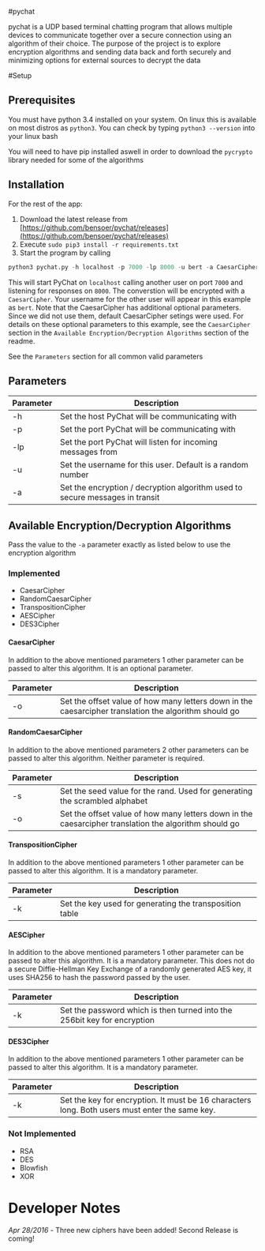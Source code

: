#pychat

pychat is a UDP based terminal chatting program that allows multiple devices to communicate together over a secure
connection using an algorithm of their choice. The purpose of the project is to explore encryption algorithms and
sending data back and forth securely and minimizing options for external sources to decrypt the data

#Setup

## Prerequisites
You must have python 3.4 installed on your system. On linux this is available on most distros as `python3`. You can check by typing
`python3 --version` into your linux bash

You will need to have pip installed aswell in order to download the `pycrypto` library needed for some of the algorithms

## Installation

For the rest of the app:
 1. Download the latest release from [https://github.com/bensoer/pychat/releases](https://github.com/bensoer/pychat/releases)
 2. Execute `sudo pip3 install -r requirements.txt`
 3. Start the program by calling
```python
python3 pychat.py -h localhost -p 7000 -lp 8000 -u bert -a CaesarCipher
```
This will start PyChat on `localhost` calling another user on port `7000` and listening for responses on `8000`. The converstion
will be encrypted with a `CaesarCipher`. Your username for the other user will appear in this example as `bert`. Note that
the CaesarCipher has additional optional parameters. Since we did not use them, default CaesarCipher setings were used. For details
on these optional parameters to this example, see the `CaesarCipher` section in the `Available Encryption/Decryption Algorithms` 
section of the readme.

See the `Parameters` section for all common valid parameters

## Parameters
|Parameter | Description|
|----------|------------|
| -h | Set the host PyChat will be communicating with |
| -p | Set the port PyChat will be communicating with |
| -lp | Set the port PyChat will listen for incoming messages from |
| -u | Set the username for this user. Default is a random number |
| -a | Set the encryption / decryption algorithm used to secure messages in transit |

## Available Encryption/Decryption Algorithms
Pass the value to the `-a` parameter exactly as listed below to use the encryption algorithm

### Implemented
* CaesarCipher
* RandomCaesarCipher
* TranspositionCipher
* AESCipher
* DES3Cipher

#### CaesarCipher
In addition to the above mentioned parameters 1 other parameter can be passed to alter this algorithm. It is an optional parameter.

|Parameter | Description|
|----------|------------|
| -o | Set the offset value of how many letters down in the caesarcipher translation the algorithm should go|

#### RandomCaesarCipher
In addition to the above mentioned parameters 2 other parameters can be passed to alter this algorithm. Neither parameter is required.

|Parameter | Description|
|----------|------------|
| -s | Set the seed value for the rand. Used for generating the scrambled alphabet|
| -o | Set the offset value of how many letters down in the caesarcipher translation the algorithm should go|

#### TranspositionCipher
In addition to the above mentioned parameters 1 other parameter can be passed to alter this algorithm. It is a mandatory parameter.

|Parameter | Description|
|----------|------------|
| -k | Set the key used for generating the transposition table|

#### AESCipher
In addition to the above mentioned parameters 1 other parameter can be passed to alter this algorithm. It is a mandatory parameter.
This does not do a secure Diffie-Hellman Key Exchange of a randomly generated AES key, it uses SHA256 to hash the password passed by the user.

|Parameter | Description|
|----------|------------|
| -k | Set the password which is then turned into the 256bit key for encryption|

#### DES3Cipher
In addition to the above mentioned parameters 1 other parameter can be passed to alter this algorithm. It is a mandatory parameter.

|Parameter | Description|
|----------|------------|
| -k | Set the key for encryption. It must be 16 characters long. Both users must enter the same key.|

### Not Implemented
* RSA
* DES
* Blowfish
* XOR

# Developer Notes
_Apr 28/2016_ - Three new ciphers have been added! Second Release is coming!
